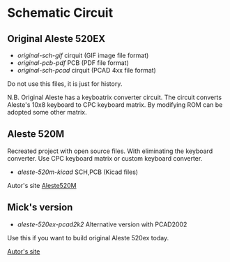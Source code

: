 # Schematic Circuit 

## Original Aleste 520EX

- *original-sch-gif* cirquit (GIF image file format)
- *original-pcb-pdf* PCB (PDF file format)
- *original-sch-pcad* cirquit (PCAD 4xx file format)

Do not use this files, it is just for history.

N.B. Original Aleste has a keyboatrix converter circuit. 
The circuit converts Aleste's 10x8 keyboard to CPC keyboard matrix.
By modifying ROM can be adopted some other matrix. 

## Aleste 520M 

Recreated project with open source files. 
With eliminating the keyboard converter. 
Use CPC keyboard matrix or custom keyboard converter.

- *aleste-520m-kicad* SCH,PCB (Kicad files)  

Autor's site [Aleste520M](https://github.com/LasDesu/Aleste-520EX)

## Mick's version

- *aleste-520ex-pcad2k2* Alternative version with PCAD2002 

Use this if you want to build original Aleste 520ex today.

[Autor's site](http://forum.tslabs.info/viewtopic.php?p=26593)




